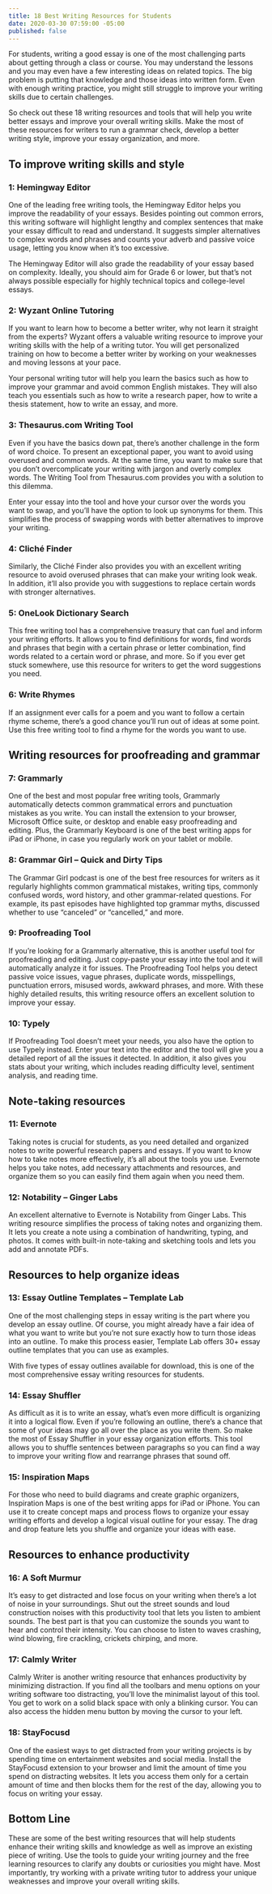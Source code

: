 ```yaml
---
title: 18 Best Writing Resources for Students
date: 2020-03-30 07:59:00 -05:00
published: false
---
```


For students, writing a good essay is one of the most challenging parts about getting through a class or course. You may understand the lessons and you may even have a few interesting ideas on related topics. The big problem is putting that knowledge and those ideas into written form. Even with enough writing practice, you might still struggle to improve your writing skills due to certain challenges.

So check out these 18 writing resources and tools that will help you write better essays and improve your overall writing skills. Make the most of these resources for writers to run a grammar check, develop a better writing style, improve your essay organization, and more.

## To improve writing skills and style

### 1: Hemingway Editor
One of the leading free writing tools, the Hemingway Editor helps you improve the readability of your essays. Besides pointing out common errors, this writing software will highlight lengthy and complex sentences that make your essay difficult to read and understand. It suggests simpler alternatives to complex words and phrases and counts your adverb and passive voice usage, letting you know when it’s too excessive.

The Hemingway Editor will also grade the readability of your essay based on complexity. Ideally, you should aim for Grade 6 or lower, but that’s not always possible especially for highly technical topics and college-level essays.

### 2: Wyzant Online Tutoring
If you want to learn how to become a better writer, why not learn it straight from the experts? Wyzant offers a valuable writing resource to improve your writing skills with the help of a writing tutor. You will get personalized training on how to become a better writer by working on your weaknesses and moving lessons at your pace. 

Your personal writing tutor will help you learn the basics such as how to improve your grammar and avoid common English mistakes. They will also teach you essentials such as how to write a research paper, how to write a thesis statement, how to write an essay, and more.

### 3: Thesaurus.com Writing Tool
Even if you have the basics down pat, there’s another challenge in the form of word choice. To present an exceptional paper, you want to avoid using overused and common words. At the same time, you want to make sure that you don’t overcomplicate your writing with jargon and overly complex words. The Writing Tool from Thesaurus.com provides you with a solution to this dilemma.

Enter your essay into the tool and hove your cursor over the words you want to swap, and you’ll have the option to look up synonyms for them. This simplifies the process of swapping words with better alternatives to improve your writing.

### 4: Cliché Finder
Similarly, the Cliché Finder also provides you with an excellent writing resource to avoid overused phrases that can make your writing look weak. In addition, it’ll also provide you with suggestions to replace certain words with stronger alternatives. 

### 5: OneLook Dictionary Search
This free writing tool has a comprehensive treasury that can fuel and inform your writing efforts. It allows you to find definitions for words, find words and phrases that begin with a certain phrase or letter combination, find words related to a certain word or phrase, and more. So if you ever get stuck somewhere, use this resource for writers to get the word suggestions you need.

### 6: Write Rhymes
If an assignment ever calls for a poem and you want to follow a certain rhyme scheme, there’s a good chance you’ll run out of ideas at some point. Use this free writing tool to find a rhyme for the words you want to use. 

## Writing resources for proofreading and grammar

### 7: Grammarly
One of the best and most popular free writing tools, Grammarly automatically detects common grammatical errors and punctuation mistakes as you write. You can install the extension to your browser, Microsoft Office suite, or desktop and enable easy proofreading and editing. Plus, the Grammarly Keyboard is one of the best writing apps for iPad or iPhone, in case you regularly work on your tablet or mobile. 

### 8: Grammar Girl – Quick and Dirty Tips
The Grammar Girl podcast is one of the best free resources for writers as it regularly highlights common grammatical mistakes, writing tips, commonly confused words, word history, and other grammar-related questions. For example, its past episodes have highlighted top grammar myths, discussed whether to use “canceled” or “cancelled,” and more.

### 9: Proofreading Tool
If you’re looking for a Grammarly alternative, this is another useful tool for proofreading and editing. Just copy-paste your essay into the tool and it will automatically analyze it for issues. The Proofreading Tool helps you detect passive voice issues, vague phrases, duplicate words, misspellings, punctuation errors, misused words, awkward phrases, and more. With these highly detailed results, this writing resource offers an excellent solution to improve your essay.

### 10: Typely
If Proofreading Tool doesn’t meet your needs, you also have the option to use Typely instead. Enter your text into the editor and the tool will give you a detailed report of all the issues it detected. In addition, it also gives you stats about your writing, which includes reading difficulty level, sentiment analysis, and reading time.

## Note-taking resources
### 11: Evernote
Taking notes is crucial for students, as you need detailed and organized notes to write powerful research papers and essays. If you want to know how to take notes more effectively, it’s all about the tools you use. Evernote helps you take notes, add necessary attachments and resources, and organize them so you can easily find them again when you need them. 

### 12: Notability – Ginger Labs
An excellent alternative to Evernote is Notability from Ginger Labs. This writing resource simplifies the process of taking notes and organizing them. It lets you create a note using a combination of handwriting, typing, and photos. It comes with built-in note-taking and sketching tools and lets you add and annotate PDFs.

## Resources to help organize ideas
### 13: Essay Outline Templates – Template Lab
One of the most challenging steps in essay writing is the part where you develop an essay outline. Of course, you might already have a fair idea of what you want to write but you’re not sure exactly how to turn those ideas into an outline. To make this process easier, Template Lab offers 30+ essay outline templates that you can use as examples.

With five types of essay outlines available for download, this is one of the most comprehensive essay writing resources for students.

### 14: Essay Shuffler
As difficult as it is to write an essay, what’s even more difficult is organizing it into a logical flow. Even if you’re following an outline, there’s a chance that some of your ideas may go all over the place as you write them. So make the most of Essay Shuffler in your essay organization efforts. This tool allows you to shuffle sentences between paragraphs so you can find a way to improve your writing flow and rearrange phrases that sound off.

### 15: Inspiration Maps
For those who need to build diagrams and create graphic organizers, Inspiration Maps is one of the best writing apps for iPad or iPhone. You can use it to create concept maps and process flows to organize your essay writing efforts and develop a logical visual outline for your essay. The drag and drop feature lets you shuffle and organize your ideas with ease.

## Resources to enhance productivity
### 16: A Soft Murmur
It’s easy to get distracted and lose focus on your writing when there’s a lot of noise in your surroundings. Shut out the street sounds and loud construction noises with this productivity tool that lets you listen to ambient sounds. The best part is that you can customize the sounds you want to hear and control their intensity. You can choose to listen to waves crashing, wind blowing, fire crackling, crickets chirping, and more.

### 17: Calmly Writer
Calmly Writer is another writing resource that enhances productivity by minimizing distraction. If you find all the toolbars and menu options on your writing software too distracting, you’ll love the minimalist layout of this tool. You get to work on a solid black space with only a blinking cursor. You can also access the hidden menu button by moving the cursor to your left.

### 18: StayFocusd
One of the easiest ways to get distracted from your writing projects is by spending time on entertainment websites and social media. Install the StayFocusd extension to your browser and limit the amount of time you spend on distracting websites. It lets you access them only for a certain amount of time and then blocks them for the rest of the day, allowing you to focus on writing your essay.

## Bottom Line
These are some of the best writing resources that will help students enhance their writing skills and knowledge as well as improve an existing piece of writing. Use the tools to guide your writing journey and the free learning resources to clarify any doubts or curiosities you might have. Most importantly, try working with a private writing tutor to address your unique weaknesses and improve your overall writing skills.
